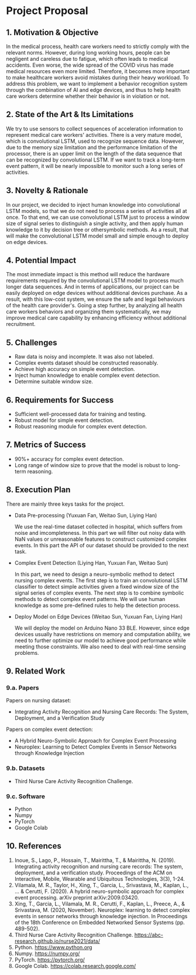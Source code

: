 # Project Proposal

## 1. Motivation & Objective

In the medical process, health care workers need to strictly comply with the relevant norms. However, during long working hours, people can be negligent and careless due to fatigue, which often leads to medical accidents. Even worse, the wide spread of the COVID virus has made medical resources even more limited. Therefore, it becomes more important to make healthcare workers avoid mistakes during their heavy workload. To address this problem, we want to implement a behavior recognition system through the combination of AI and edge devices, and thus to help health care workers determine whether their behavior is in violation or not.

## 2. State of the Art & Its Limitations

We try to use sensors to collect sequences of acceleration information to represent medical care workers' activities. There is a very mature model, which is convolutional LSTM, used to recognize sequence data. However, due to the memory size limitation and the performance limitation of the processor, there is an upper limit on the length of the data sequence that can be recognized by convolutional LSTM. If we want to track a long-term event pattern, it will be nearly impossible to monitor such a long series of activities.

## 3. Novelty & Rationale

In our project, we decided to inject human knowledge into convolutional LSTM models, so that we do not need to process a series of activities all at once. To that end, we can use convolutional LSTM just to process a window size of signal series to distinguish a single activity, and then apply human knowledge to it by decision tree or othersymbolic methods. As a result, that will make the convolutional LSTM model small and simple enough to deploy on edge devices.

## 4. Potential Impact

The most immediate impact is this method will reduce the hardware requirements required by the convolutional LSTM model to process much longer data sequences. And in terms of applications, our project can be easily deployed on edge devices without additional devices purchase. As a result, with this low-cost system, we ensure the safe and legal behaviours of the health care provider's. Going a step further, by analyzing all health care workers behaviors and organizing them systematically, we may improve medical care capability by enhancing efficiency without additional recruitment.

## 5. Challenges

+ Raw data is noisy and incomplete. It was also not labeled.
+ Complex events dataset should be constructed reasonably.
+ Achieve high accuracy on simple event detection.
+ Inject human knowledge to enable complex event detection.
+ Determine suitable window size.


## 6. Requirements for Success

+ Sufficient well-processed data for training and testing.
+ Robust model for simple event detection.
+ Robust reasoning module for complex event detection.

## 7. Metrics of Success

+ 90%+ accuracy for complex event detection.
+ Long range of window size to prove that the model is robust to long-term reasoning.


## 8. Execution Plan

There are mainly three keys tasks for the project.

- Data Pre-processing (Yuxuan Fan, Weitao Sun, Liying Han)
   
   We use the real-time dataset collected in hospital, which suffers from noise and imcompleteness. In this part we will filter out noisy data with NaN values or unreasonable features to construct customized complex events. In this part the API of our dataset should be provided to the next task. 

- Complex Event Detection (Liying Han, Yuxuan Fan, Weitao Sun)
  
  In this part, we need to design a neuro-symbolic method to detect nursing complex events. The first step is to train an convolutional LSTM classifier to detect simple activities given a fixed window size of the signal series of complex events. The next step is to combine symbolic methods to detect complex event patterns. We will use human knowledge as some pre-defined rules to help the detection process.

- Deploy Model on Edge Devices (Weitao Sun, Yuxuan Fan, Liying Han)
  
  We will deploy the model on Arduino Nano 33 BLE. However, since edge devices usually have restrictions on memory and computation ability, we need to further optimize our model to achieve good performance while meeting those constraints. We also need to deal with real-time sensing problems.


## 9. Related Work

### 9.a. Papers

Papers on nursing dataset:
- Integrating Activity Recognition and Nursing Care Records: The System, Deployment, and a Verification Study
  
Papers on complex event detection: 
- A Hybrid Neuro-Symbolic Approach for Complex Event Processing
- Neuroplex: Learning to Detect Complex Events in Sensor Networks through Knowledge Injection


### 9.b. Datasets

- Third Nurse Care Activity Recognition Challenge.

### 9.c. Software

- Python
- Numpy
- PyTorch
- Google Colab

## 10. References

1.  Inoue, S., Lago, P., Hossain, T., Mairittha, T., & Mairittha, N. (2019). Integrating activity recognition and nursing care records: The system, deployment, and a verification study. Proceedings of the ACM on Interactive, Mobile, Wearable and Ubiquitous Technologies, 3(3), 1-24.
2.  Vilamala, M. R., Taylor, H., Xing, T., Garcia, L., Srivastava, M., Kaplan, L., ... & Cerutti, F. (2020). A hybrid neuro-symbolic approach for complex event processing. arXiv preprint arXiv:2009.03420.
3.  Xing, T., Garcia, L., Vilamala, M. R., Cerutti, F., Kaplan, L., Preece, A., & Srivastava, M. (2020, November). Neuroplex: learning to detect complex events in sensor networks through knowledge injection. In Proceedings of the 18th Conference on Embedded Networked Sensor Systems (pp. 489-502).
4.  Third Nurse Care Activity Recognition Challenge. https://abc-research.github.io/nurse2021/data/
5.  Python. https://www.python.org
6.  Numpy. https://numpy.org/
7.  PyTorch. https://pytorch.org/
8.  Google Colab. https://colab.research.google.com/
